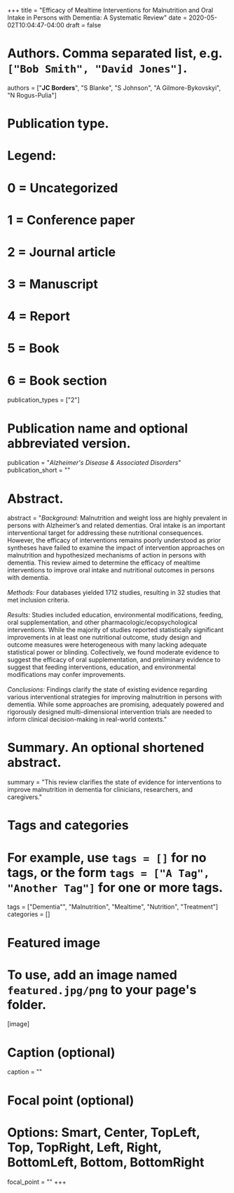 +++
title = "Efficacy of Mealtime Interventions for Malnutrition and Oral Intake in Persons with Dementia: A Systematic Review"
date = 2020-05-02T10:04:47-04:00
draft = false

# Authors. Comma separated list, e.g. `["Bob Smith", "David Jones"]`.
authors = ["**JC Borders**", "S Blanke", "S Johnson", "A Gilmore-Bykovskyi", "N Rogus-Pulia"]

# Publication type.
# Legend:
# 0 = Uncategorized
# 1 = Conference paper
# 2 = Journal article
# 3 = Manuscript
# 4 = Report
# 5 = Book
# 6 = Book section
publication_types = ["2"]

# Publication name and optional abbreviated version.
publication = "*Alzheimer's Disease & Associated Disorders*"
publication_short = ""

# Abstract.
abstract = "*Background:* Malnutrition and weight loss are highly prevalent in persons with Alzheimer’s and related dementias. Oral intake is an important interventional target for addressing these nutritional consequences. However, the efficacy of interventions remains poorly understood as prior syntheses have failed to examine the impact of intervention approaches on malnutrition and hypothesized mechanisms of action in persons with dementia. This review aimed to determine the efficacy of mealtime interventions to improve oral intake and nutritional outcomes in persons with dementia.   <br><br> *Methods:* Four databases yielded 1712 studies, resulting in 32 studies that met inclusion criteria.  <br><br> *Results:* Studies included education, environmental modifications, feeding, oral supplementation, and other pharmacologic/ecopsychological interventions. While the majority of studies reported statistically significant improvements in at least one nutritional outcome, study design and outcome measures were heterogeneous with many lacking adequate statistical power or blinding. Collectively, we found moderate evidence to suggest the efficacy of oral supplementation, and preliminary evidence to suggest that feeding interventions, education, and environmental modifications may confer improvements.   <br><br> *Conclusions:* Findings clarify the state of existing evidence regarding various interventional strategies for improving malnutrition in persons with dementia. While some approaches are promising, adequately powered and rigorously designed multi-dimensional intervention trials are needed to inform clinical decision-making in real-world contexts."

# Summary. An optional shortened abstract.
summary = "This review clarifies the state of evidence for interventions to improve malnutrition in dementia for clinicians, researchers, and caregivers."

# Tags and categories
# For example, use `tags = []` for no tags, or the form `tags = ["A Tag", "Another Tag"]` for one or more tags.
tags = ["Dementia"", "Malnutrition", "Mealtime", "Nutrition", "Treatment"]
categories = []

# Featured image
# To use, add an image named `featured.jpg/png` to your page's folder. 
[image]
  # Caption (optional)
  caption = ""

  # Focal point (optional)
  # Options: Smart, Center, TopLeft, Top, TopRight, Left, Right, BottomLeft, Bottom, BottomRight
  focal_point = ""
+++
